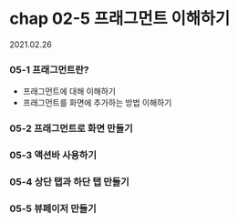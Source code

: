 

# chap 02-5 프래그먼트 이해하기

2021.02.26



### 05-1 프래그먼트란?

* 프래그먼트에 대해 이해하기
* 프래그먼트를 화면에 추가하는 방법 이해하기

### 05-2 프래그먼트로 화면 만들기

### 05-3 액션바 사용하기

### 05-4 상단 탭과 하단 탭 만들기

### 05-5 뷰페이저 만들기